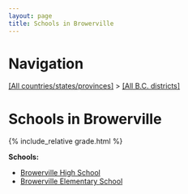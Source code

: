```yaml
---
layout: page
title: Schools in Browerville
---
```

# Navigation

[[All countries/states/provinces]](../..) > [[All B.C. districts]](..)

# Schools in Browerville

{% include_relative grade.html %}

**Schools:**

- [Browerville High School](Browerville_High_School.md)
- [Browerville Elementary School](Browerville_Elementary_School.md)

